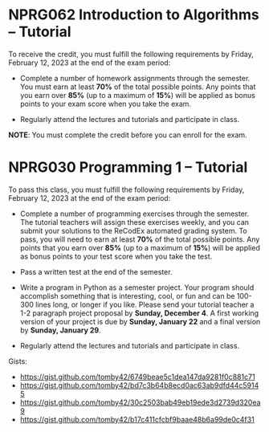 # NPRG062 Introduction to Algorithms – Tutorial 

To receive the credit, you must fulfill the following requirements by Friday, February 12, 2023 at the end of the exam period:
 - Complete a number of homework assignments through the semester. You must earn at least __70%__ of the total possible points. Any points that you earn over __85%__ (up to a maximum of __15%__) will be applied as bonus points to your exam score when you take the exam.

 - Regularly attend the lectures and tutorials and participate in class.

__NOTE__: You must complete the credit before you can enroll for the exam.


# NPRG030 Programming 1 – Tutorial 

To pass this class, you must fulfill the following requirements by Friday, February 12, 2023 at the end of the exam period:

- Complete a number of programming exercises through the semester. The tutorial teachers will assign these exercises weekly, and you can submit your solutions to the ReCodEx automated grading system. To pass, you will need to earn at least __70%__ of the total possible points. Any points that you earn over __85%__ (up to a maximum of __15%__) will be applied as bonus points to your test score when you take the test.

- Pass a written test at the end of the semester.

- Write a program in Python as a semester project. Your program should accomplish something that is interesting, cool, or fun and can be 100-300 lines long, or longer if you like. Please send your tutorial teacher a 1-2 paragraph project proposal by __Sunday, December 4__. A first working version of your project is due by __Sunday, January 22__ and a final version by __Sunday, January 29__.

- Regularly attend the lectures and tutorials and participate in class.


Gists:
* https://gist.github.com/tomby42/6749beae5c1dea147da9281f0c881c71
* https://gist.github.com/tomby42/bd7c3b64b8ecd0ac63ab9dfd44c59145
* https://gist.github.com/tomby42/30c2503bab49eb19ede3d2739d320ea9
* https://gist.github.com/tomby42/b17c411cfcbf9baae48b6a99de0c4f31
